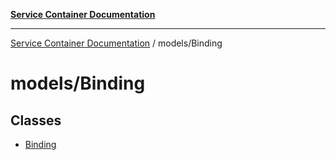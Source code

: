 [**Service Container Documentation**](../../README.md)

***

[Service Container Documentation](../../README.md) / models/Binding

# models/Binding

## Classes

- [Binding](classes/Binding.md)
